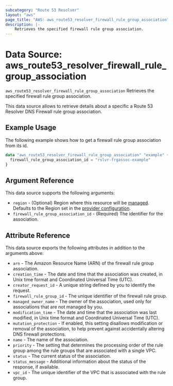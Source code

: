 ```yaml
---
subcategory: "Route 53 Resolver"
layout: "aws"
page_title: "AWS: aws_route53_resolver_firewall_rule_group_association"
description: |-
    Retrieves the specified firewall rule group association.
---
```


# Data Source: aws_route53_resolver_firewall_rule_group_association

`aws_route53_resolver_firewall_rule_group_association` Retrieves the specified firewall rule group association.

This data source allows to retrieve details about a specific a Route 53 Resolver DNS Firewall rule group association.

## Example Usage

The following example shows how to get a firewall rule group association from its id.

```terraform
data "aws_route53_resolver_firewall_rule_group_association" "example" {
  firewall_rule_group_association_id = "rslvr-frgassoc-example"
}
```

## Argument Reference

This data source supports the following arguments:

* `region` - (Optional) Region where this resource will be [managed](https://docs.aws.amazon.com/general/latest/gr/rande.html#regional-endpoints). Defaults to the Region set in the [provider configuration](https://registry.terraform.io/providers/hashicorp/aws/latest/docs#aws-configuration-reference).
* `firewall_rule_group_association_id` - (Required) The identifier for the association.

## Attribute Reference

This data source exports the following attributes in addition to the arguments above:

* `arn` - The Amazon Resource Name (ARN) of the firewall rule group association.
* `creation_time` - The date and time that the association was created, in Unix time format and Coordinated Universal Time (UTC).
* `creator_request_id` - A unique string defined by you to identify the request.
* `firewall_rule_group_id` - The unique identifier of the firewall rule group.
* `managed_owner_name` - The owner of the association, used only for associations that are not managed by you.
* `modification_time` - The date and time that the association was last modified, in Unix time format and Coordinated Universal Time (UTC).
* `mutation_protection` - If enabled, this setting disallows modification or removal of the association, to help prevent against accidentally altering DNS firewall protections.
* `name` - The name of the association.
* `priority` - The setting that determines the processing order of the rule group among the rule groups that are associated with a single VPC.
* `status` - The current status of the association.
* `status_message` - Additional information about the status of the response, if available.
* `vpc_id` - The unique identifier of the VPC that is associated with the rule group.
